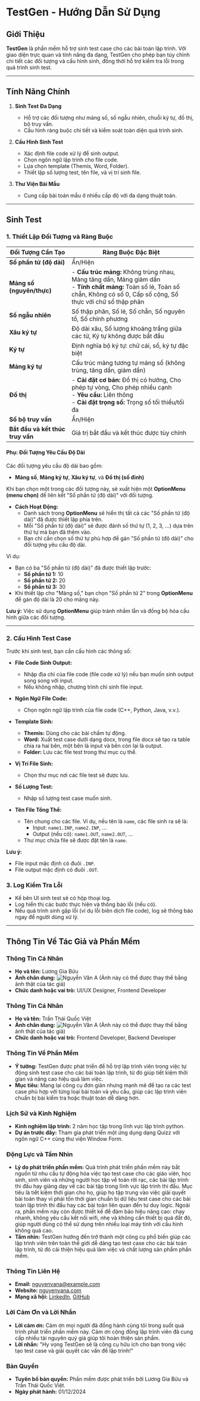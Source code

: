 # TestGen - Hướng Dẫn Sử Dụng  

## Giới Thiệu  
**TestGen** là phần mềm hỗ trợ sinh test case cho các bài toán lập trình. Với giao diện trực quan và tính năng đa dạng, TestGen cho phép bạn tùy chỉnh chi tiết các đối tượng và cấu hình sinh, đồng thời hỗ trợ kiểm tra lỗi trong quá trình sinh test.

---

## Tính Năng Chính  

1. **Sinh Test Đa Dạng**  
   - Hỗ trợ các đối tượng như mảng số, số ngẫu nhiên, chuỗi ký tự, đồ thị, bộ truy vấn.  
   - Cấu hình ràng buộc chi tiết và kiểm soát toàn diện quá trình sinh.  

2. **Cấu Hình Sinh Test**  
   - Xác định file code xử lý để sinh output.  
   - Chọn ngôn ngữ lập trình cho file code.  
   - Lựa chọn template (Themis, Word, Folder).  
   - Thiết lập số lượng test, tên file, và vị trí sinh file.  

3. **Thư Viện Bài Mẫu**  
   - Cung cấp bài toán mẫu ở nhiều cấp độ với đa dạng thuật toán.  

---

## Sinh Test  

### 1. Thiết Lập Đối Tượng và Ràng Buộc  

| **Đối Tượng Cần Tạo**            | **Ràng Buộc Đặc Biệt**                                                                                                                                                   |
|-----------------------------------|-------------------------------------------------------------------------------------------------------------------------------------------------------------------------|
| **Số phần tử (độ dài)**          | Ẩn/Hiện                                                                                                                                                                 |
| **Mảng số (nguyên/thực)**        | - **Cấu trúc mảng:** Không trùng nhau, Mảng tăng dần, Mảng giảm dần  <br> - **Tính chất mảng:** Toàn số lẻ, Toàn số chẵn, Không có số 0, Cấp số cộng, Số thực với chữ số thập phân |
| **Số ngẫu nhiên**                | Số thập phân, Số lẻ, Số chẵn, Số nguyên tố, Số chính phương                                                                                                             |
| **Xâu ký tự**                    | Độ dài xâu, Số lượng khoảng trắng giữa các từ, Ký tự không được bắt đầu                                                                                                 |
| **Ký tự**                        | Định nghĩa bộ ký tự: chữ cái, số, ký tự đặc biệt                                                                                                                         |
| **Mảng ký tự**                   | Cấu trúc mảng tương tự mảng số (không trùng, tăng dần, giảm dần)                                                                                                        |
| **Đồ thị**                       | - **Cài đặt cơ bản:** Đồ thị có hướng, Cho phép tự vòng, Cho phép nhiều cạnh <br> - **Yêu cầu:** Liên thông <br> - **Cài đặt trọng số:** Trọng số tối thiểu/tối đa      |
| **Số bộ truy vấn**               | Ẩn/Hiện                                                                                                                                                                 |
| **Bắt đầu và kết thúc truy vấn** | Giá trị bắt đầu và kết thúc được tùy chỉnh                                                                                                                              |

#### **Phụ: Đối Tượng Yêu Cầu Độ Dài**  
Các đối tượng yêu cầu độ dài bao gồm:  
- **Mảng số**, **Mảng ký tự**, **Xâu ký tự**, và **Đồ thị (số đỉnh)**  

Khi bạn chọn một trong các đối tượng này, sẽ xuất hiện một **OptionMenu (menu chọn)** để liên kết "Số phần tử (độ dài)" với đối tượng.  

- **Cách Hoạt Động:**  
  - Danh sách trong **OptionMenu** sẽ hiển thị tất cả các "Số phần tử (độ dài)" đã được thiết lập phía trên.  
  - Mỗi "Số phần tử (độ dài)" sẽ được đánh số thứ tự (1, 2, 3, ...) dựa trên thứ tự mà bạn đã thêm vào.  
  - Bạn chỉ cần chọn số thứ tự phù hợp để gán "Số phần tử (độ dài)" cho đối tượng yêu cầu độ dài.  

Ví dụ:  
- Bạn có ba "Số phần tử (độ dài)" đã được thiết lập trước:  
  - **Số phần tử 1:** 10  
  - **Số phần tử 2:** 20  
  - **Số phần tử 3:** 30  
- Khi thiết lập cho "Mảng số," bạn chọn "Số phần tử 2" trong **OptionMenu** để gán độ dài là 20 cho mảng này.

**Lưu ý:** Việc sử dụng **OptionMenu** giúp tránh nhầm lẫn và đồng bộ hóa cấu hình giữa các đối tượng.

---

### 2. Cấu Hình Test Case  

Trước khi sinh test, bạn cần cấu hình các thông số:  

- **File Code Sinh Output:**  
  - Nhập địa chỉ của file code (file code xử lý) nếu bạn muốn sinh output song song với input.  
  - Nếu không nhập, chương trình chỉ sinh file input.  

- **Ngôn Ngữ File Code:**  
  - Chọn ngôn ngữ lập trình của file code (C++, Python, Java, v.v.).  

- **Template Sinh:**  
  - **Themis:** Dùng cho các bài chấm tự động.  
  - **Word:** Xuất test case dưới dạng docx, trong file docx sẽ tạo ra table chia ra hai bên, một bên là input và bên còn lại là output.  
  - **Folder:** Lưu các file test trong thư mục cụ thể.  

- **Vị Trí File Sinh:**  
  - Chọn thư mục nơi các file test sẽ được lưu.  

- **Số Lượng Test:**  
  - Nhập số lượng test case muốn sinh.  

- **Tên File Tổng Thể:**  
  - Tên chung cho các file. Ví dụ, nếu tên là `name`, các file sinh ra sẽ là:  
    - Input: `name1.INP`, `name2.INP`, …  
    - Output (nếu có): `name1.OUT`, `name2.OUT`, …  
  - Thư mục chứa file sẽ được đặt tên là `name`.  

**Lưu ý:**  
- File input mặc định có đuôi `.INP`.  
- File output mặc định có đuôi `.OUT`.  

### 3. Log Kiểm Tra Lỗi  
- Kế bên UI sinh test sẽ có hộp thoại log.  
- Log hiển thị các bước thực hiện và thông báo lỗi (nếu có).  
- Nếu quá trình sinh gặp lỗi (ví dụ lỗi biên dịch file code), log sẽ thông báo ngay để người dùng xử lý.

---

## Thông Tin Về Tác Giả và Phần Mềm  

### Thông Tin Cá Nhân 
- **Họ và tên:** Lương Gia Bửu
- **Ảnh chân dung:** ![Nguyễn Văn A](https://link-to-image.com) (Ảnh này có thể được thay thế bằng ảnh thật của tác giả)  
- **Chức danh hoặc vai trò:** UI/UX Designer, Frontend Developer

### Thông Tin Cá Nhân  
- **Họ và tên:** Trần Thái Quốc Việt 
- **Ảnh chân dung:** ![Nguyễn Văn A](https://link-to-image.com) (Ảnh này có thể được thay thế bằng ảnh thật của tác giả)  
- **Chức danh hoặc vai trò:** Frontend Developer, Backend Developer

### Thông Tin Về Phần Mềm  
- **Ý tưởng:** TestGen được phát triển để hỗ trợ lập trình viên trong việc tự động sinh test case cho các bài toán lập trình, từ đó giúp tiết kiệm thời gian và nâng cao hiệu quả làm việc.  
- **Mục tiêu:** Mang lại công cụ đơn giản nhưng mạnh mẽ để tạo ra các test case phù hợp với từng loại bài toán và yêu cầu, giúp các lập trình viên chuẩn bị bài kiểm tra hoặc thuật toán dễ dàng hơn.

### Lịch Sử và Kinh Nghiệm  
- **Kinh nghiệm lập trình:** 2 năm học tập trong lĩnh vực lập trình python.  
- **Dự án trước đây:** Tham gia phát triển một ứng dụng dạng Quizz với ngôn ngữ C++ cùng thư viện Window Form.  

### Động Lực và Tầm Nhìn  
- **Lý do phát triển phần mềm:** Quá trình phát triển phần mềm này bắt nguồn từ nhu cầu tự động hóa việc tạo test case cho các giáo viên, học sinh, sinh viên và những người học tập về toán rời rạc, các bài lập trình thi đấu hay giảng dạy về các bài tập trong lĩnh vực lập trình thi đấu. Mục tiêu là tiết kiệm thời gian cho họ, giúp họ tập trung vào việc giải quyết bài toán thay vì phải tốn thời gian chuẩn bị dữ liệu test case cho các bài toán lập trình thi đấu hay các bài toán liên quan đến tư duy logic. Ngoài ra, phần mềm này còn được thiết kế để đảm bảo hiệu năng cao: chạy nhanh, không yêu cầu kết nối wifi, nhẹ và không cần thiết bị quá đắt đỏ, giúp người dùng có thể sử dụng trên nhiều loại máy tính với cấu hình không quá cao.
- **Tầm nhìn:** TestGen hướng đến trở thành một công cụ phổ biến giúp các lập trình viên trên toàn thế giới dễ dàng tạo test case cho các bài toán lập trình, từ đó cải thiện hiệu quả làm việc và chất lượng sản phẩm phần mềm.

### Thông Tin Liên Hệ  
- **Email:** nguyenvana@example.com  
- **Website:** [nguyenvana.com](https://www.nguyenvana.com)  
- **Mạng xã hội:** [LinkedIn](https://www.linkedin.com/in/nguyenvana), [GitHub](https://github.com/nguyenvana)  

### Lời Cảm Ơn và Lời Nhắn  
- **Lời cảm ơn:** Cảm ơn mọi người đã đồng hành cùng tôi trong suốt quá trình phát triển phần mềm này. Cảm ơn cộng đồng lập trình viên đã cung cấp nhiều tài nguyên quý giá giúp tôi hoàn thiện sản phẩm.  
- **Lời nhắn:** "Hy vọng TestGen sẽ là công cụ hữu ích cho bạn trong việc tạo test case và giải quyết các vấn đề lập trình!"  

### Bản Quyền  
- **Tuyên bố bản quyền:** Phần mềm được phát triển bởi Lương Gia Bửu và Trần Thái Quốc Việt.  
- **Ngày phát hành:** 01/12/2024  
